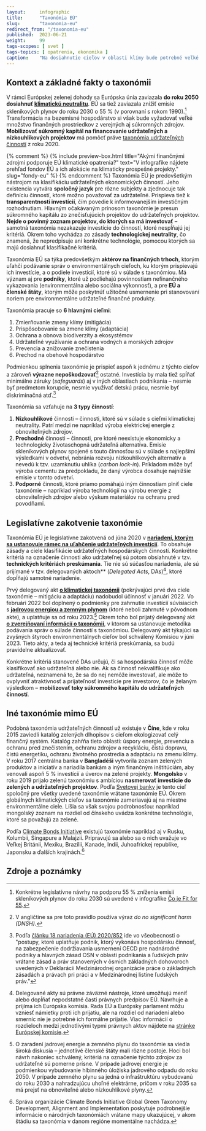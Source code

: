 ```yaml
---
layout:     infographic
title:      "Taxonómia EÚ"
slug:       "taxonomia-eu"
redirect_from: "/taxonomia-eu"
published:  2023-06-21
weight:     99
tags-scopes: [ svet ]
tags-topics: [ opatrenia, ekonomika ]
caption:    "Na dosiahnutie cieľov v oblasti klímy bude potrebné veľké množstvo verejného aj súkromného kapitálu. V Európskej únii by práve táto taxonómia mala pomôcť mobilizovať súkromný kapitál, pretože poskytuje klasifikáciu udržateľných a klimaticky priaznivých činností."
---
```


## Kontext a základné fakty o taxonómii

V rámci Európskej zelenej dohody sa Európska únia zaviazala **do roku 2050 dosiahnuť [klimatickú neutralitu](https://faktaoklimatu.cz/explainery/uhlikova-neutralita)**. EÚ sa tiež zaviazala znížiť emisie skleníkových plynov do roku 2030 o 55 % (v porovnaní s rokom 1990).[^fit-for-55] Transformácia na bezemisné hospodárstvo si však bude vyžadovať veľké množstvo finančných prostriedkov z verejných aj súkromných zdrojov. **Mobilizovať súkromný kapitál na financovanie udržateľných a nízkouhlíkových projektov** má pomôcť práve [taxonómia udržateľných činností](https://ec.europa.eu/commission/presscorner/detail/sk/ip_22_711) z roku 2020.

{% comment %}
{% include preview-box.html
    title="Akými finančnými zdrojmi podporuje EÚ klimatické opatrenia?"
    text="V infografike nájdete prehľad fondov EÚ a ich alokácie na klimaticky prospešné projekty."
    slug="fondy-eu"
%}
{% endcomment %}
Taxonómia EÚ je predovšetkým nástrojom na klasifikáciu udržateľných ekonomických činností. Jeho existencia vytvára **spoločný jazyk** pre rôzne subjekty a zjednocuje tak definíciu činností, ktoré možno považovať za udržateľné. Prispieva tiež k **transparentnosti investícií**, čím povedie k informovanejším investičným rozhodnutiam. Hlavným očakávaným prínosom taxonómie je presun súkromného kapitálu zo znečisťujúcich projektov do udržateľných projektov. **Nejde o povinný zoznam projektov, do ktorých sa má investovať** – samotná taxonómia nezakazuje investície do činností, ktoré nespĺňajú jej kritériá. Okrem toho vychádza zo zásady **technologickej neutrality**, čo znamená, že nepredpisuje ani konkrétne technológie, pomocou ktorých sa majú dosiahnuť klasifikačné kritériá.

Taxonómia EÚ sa týka predovšetkým **aktérov na finančných trhoch**, ktorým uľahčí podávanie správ o environmentálnych cieľoch, ku ktorým prispievajú ich investície, a o podiele investícií, ktoré sú v súlade s taxonómiou. Má význam aj pre **podniky**, ktoré už podliehajú povinnostiam nefinančného vykazovania (environmentálna alebo sociálna výkonnosť), a pre **EÚ a členské štáty**, ktorým môže poskytnúť užitočné usmernenie pri stanovovaní noriem pre environmentálne udržateľné finančné produkty.

Taxonómia pracuje so **6 hlavnými cieľmi**:

1. Zmierňovanie zmeny klímy (<glossary id="mitigacia">mitigácia</glossary>)
2. Prispôsobovanie sa zmene klímy (<glossary id="adaptacia">adaptácia</glossary>)
3. Ochrana a obnova biodiverzity a ekosystémov
4. Udržateľné využívanie a ochrana vodných a morských zdrojov
5. Prevencia a znižovanie znečistenia
6. Prechod na obehové hospodárstvo

Podmienkou splnenia taxonómie je prispieť aspoň k jednému z týchto cieľov a zároveň **výrazne nepoškodzovať**[^dnsh] ostatné. Investícia by mala tiež spĺňať minimálne záruky (*safeguards*) aj v iných oblastiach podnikania – nesmie byť predmetom korupcie, nesmie využívať detskú prácu, nesmie byť diskriminačná atď.[^safeguards]

Taxonómia sa vzťahuje na **3 typy činností**:

1. **Nízkouhlíkové** činnosti – činnosti, ktoré sú v súlade s cieľmi klimatickej neutrality. Patrí medzi ne napríklad výroba elektrickej energie z obnoviteľných zdrojov.
2. **Prechodné** činnosti – činnosti, pre ktoré neexistuje ekonomicky a technologicky životaschopná udržateľná alternatíva. Emisie skleníkových plynov spojené s touto činnosťou sú v súlade s najlepšími výsledkami v odvetví, nebránia rozvoju nízkouhlíkových alternatív a nevedú k tzv. <glossary id="uzamknutie-uhlika">uzamknutiu uhlíka (*carbon lock-in*)</glossary>. Príkladom môže byť výroba cementu za predpokladu, že daný výrobca dosahuje najnižšie emisie v tomto odvetví.
3. **Podporné** činnosti, ktoré priamo pomáhajú iným činnostiam plniť ciele taxonómie – napríklad výroba technológií na výrobu energie z obnoviteľných zdrojov alebo výskum materiálov na ochranu pred povodňami.

## Legislatívne zakotvenie taxonómie

Taxonómia EÚ je legislatívne zakotvená od júna 2020 v **[nariadení, ktorým sa ustanovuje rámec na uľahčenie udržateľných investícií](https://eur-lex.europa.eu/legal-content/SK/TXT/?uri=CELEX%3A32020R0852)**. To obsahuje zásady a ciele klasifikácie udržateľných hospodárskych činností. Konkrétne kritériá na označenie činnosti ako udržateľnej sú potom obsiahnuté v tzv. **technických kritériách preskúmania**. Tie nie sú súčasťou nariadenia, ale sú prijímané v tzv. delegovaných aktoch** (*Delegated Acts*, DAs)[^das], ktoré dopĺňajú samotné nariadenie.

Prvý delegovaný akt **[o klimatickej taxonómii](https://eur-lex.europa.eu/legal-content/SK/TXT/?uri=CELEX:32021R2139)** (pokrývajúci prvé dva ciele taxonómie – mitigáciu a adaptáciu) nadobudol účinnosť v januári 2022. Vo februári 2022 bol doplnený o podmienky pre zahrnutie investícií súvisiacich s **[jadrovou energiou a zemným plynom](https://eur-lex.europa.eu/legal-content/SK/TXT/?uri=PI_COM:C(2022)631)** (ktoré neboli zahrnuté v pôvodnom akte), a uplatňuje sa od roku 2023.[^jadro-plyn] Okrem toho bol prijatý delegovaný akt **[o zverejňovaní informácií o taxonómii](https://eur-lex.europa.eu/legal-content/SK/TXT/?uri=CELEX%3A32021R2178)**, v ktorom sa ustanovuje metodika podávania správ o súlade činností s taxonómiou. Delegovaný akt týkajúci sa zvyšných štyroch environmentálnych cieľov bol schválený Komisiou v júni 2023. Tieto akty, a teda aj technické kritériá preskúmania, sa budú pravidelne aktualizovať.

Konkrétne kritériá stanovené DAs určujú, či sa hospodárska činnosť môže klasifikovať ako udržateľná alebo nie. Ak sa činnosť nekvalifikuje ako udržateľná, neznamená to, že sa do nej nemôže investovať, ale môže to ovplyvniť atraktívnosť a prijateľnosť investície pre investorov, čo je želaným výsledkom – **mobilizovať toky súkromného kapitálu do udržateľných činností**.

## Iné taxonómie mimo EÚ

Podobná taxonómia udržateľných činností už existuje v **Číne**, kde v roku 2015 zaviedli katalóg zelených dlhopisov s cieľom ekologizovať celý finančný systém. Katalóg zahŕňa tieto oblasti: úspory energie, prevenciu a ochranu pred znečistením, ochranu zdrojov a recykláciu, čistú dopravu, čistú energetiku, ochranu životného prostredia a adaptáciu na zmenu klímy. V roku 2017 centrálna banka v **Bangladéši** vytvorila zoznam zelených produktov a iniciatív a nariadila bankám a iným finančným inštitúciám, aby venovali aspoň
5 % investícií a úverov na zelené projekty. **Mongolsko** v roku 2019 prijalo zelenú taxonómiu s ambíciou **nasmerovať investície do zelených a udržateľných projektov**. Podľa [Svetovej banky](https://documents.worldbank.org/en/publication/documents-reports/documentdetail/953011593410423487/developing-a-national-green-taxonomy-a-world-bank-guide) je tento cieľ spoločný pre všetky uvedené taxonómie vrátane taxonómie EÚ. Okrem globálnych klimatických cieľov sa taxonómie zameriavajú aj na miestne environmentálne ciele. Líšia sa však svojou podrobnosťou: napríklad mongolský zoznam na rozdiel od čínskeho uvádza konkrétne technológie, ktoré sa považujú za zelené.

Podľa [Climate Bonds Initiative](https://www.climatebonds.net/resources/reports/global-green-taxonomy-development-alignment-and-implementation) existujú taxonómie napríklad aj v Rusku, Kolumbii, Singapure a Malajzii. Pripravujú sa alebo sa o nich uvažuje vo Veľkej Británii, Mexiku, Brazílii, Kanade, Indii, Juhoafrickej republike, Japonsku a ďalších krajinách.[^cbi]

## Zdroje a poznámky

[^fit-for-55]: Konkrétne legislatívne návrhy na podporu 55 % zníženia emisií skleníkových plynov do roku 2030 sú uvedené v infografike [Čo je Fit for 55](/infografiky/fit-for-55).
[^dnsh]: V angličtine sa pre toto pravidlo používa výraz *do no significant harm (DNSH)*.
[^safeguards]: Podľa [článku 18 nariadenia (EÚ) 2020/852](https://eur-lex.europa.eu/legal-content/SK/TXT/?uri=CELEX:32020R0852) ide vo všeobecnosti o "postupy, ktoré uplatňuje podnik, ktorý vykonáva hospodársku činnosť, na zabezpečenie dodržiavania usmernení OECD pre nadnárodné podniky a hlavných zásad OSN v oblasti podnikania a ľudských práv vrátane zásad a práv stanovených v ôsmich základných dohovoroch uvedených v Deklarácii Medzinárodnej organizácie práce o základných zásadách a právach pri práci a v Medzinárodnej listine ľudských práv."
[^das]: Delegované akty sú právne záväzné nástroje, ktoré umožňujú meniť alebo dopĺňať nepodstatné časti právnych predpisov EÚ. Navrhuje a prijíma ich Európska komisia. Rada EÚ a Európsky parlament môžu vzniesť námietky proti ich prijatiu, ale na rozdiel od nariadení alebo smerníc nie je potrebné ich formálne prijatie. Viac informácií o rozdieloch medzi jednotlivými typmi právnych aktov nájdete na [stránke Európskej komisie](https://commission.europa.eu/law/law-making-process/types-eu-law_sk).
[^jadro-plyn]: O zaradení jadrovej energie a zemného plynu do taxonómie sa viedla široká diskusia – jednotlivé členské štáty mali rôzne postoje. Hoci bol návrh nakoniec schválený, kritériá na označenie týchto zdrojov za udržateľné sú pomerne prísne. V prípade jadrovej energie je podmienkou vybudovanie hlbinného úložiska jadrového odpadu do roku 2050. V prípade zemného plynu sa jedná o infraštruktúru vybudovanú do roku 2030 a nahradzujúcu uhoľné elektrárne, pričom v roku 2035 sa má prejsť na obnoviteľné alebo nízkouhlíkové plyny.
[^cbi]: Správa organizácie Climate Bonds Initiative Global Green Taxonomy Development, Alignment and Implementation poskytuje podrobnejšie informácie o národných taxonómiách vrátane mapy ukazujúcej, v akom štádiu sa taxonómia v danom regióne momentálne nachádza.
